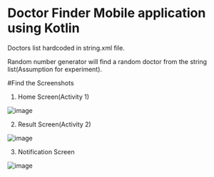# Doctor Finder Mobile application using Kotlin

Doctors list hardcoded in string.xml file.

Random number generator will find a random doctor from the string list(Assumption for experiment).

#Find the Screenshots
1. Home Screen(Activity 1)
   
![image](https://github.com/user-attachments/assets/72a2a302-6064-4eeb-9c69-3b96f40407a2)

2. Result Screen(Activity 2)
   
![image](https://github.com/user-attachments/assets/452ad942-d9aa-44c2-9d2a-a43f91089999)


3. Notification Screen
   
![image](https://github.com/user-attachments/assets/9caaa93e-2bec-4b90-9b4e-c057319a70fb)



